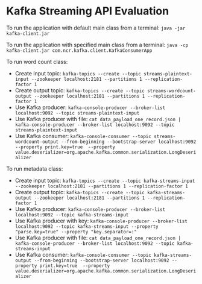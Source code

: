 # Kafka Streaming API Evaluation

To run the application with default main class from a terminal: ``java -jar kafka-client.jar``

To run the application with specified main class from a terminal: ``java -cp kafka-client.jar com.ncr.kafka.client.KafkaConsumerApp``

To run word count class:

* Create input topic: ``kafka-topics --create --topic streams-plaintext-input --zookeeper localhost:2181 --partitions 1 --replication-factor 1``
* Create output topic: ``kafka-topics --create --topic streams-wordcount-output --zookeeper localhost:2181 --partitions 1 --replication-factor 1``
* Use Kafka producer: ``kafka-console-producer --broker-list localhost:9092 --topic streams-plaintext-input``
* Use Kafka producer with file: ``cat data_payload_one_record.json | kafka-console-producer --broker-list localhost:9092 --topic streams-plaintext-input``
* Use Kafka consumer: ``kafka-console-consumer --topic streams-wordcount-output --from-beginning --bootstrap-server localhost:9092 --property print.key=true  --property value.deserializer=org.apache.kafka.common.serialization.LongDeserializer``

To run metadata class:

* Create input topic: ``kafka-topics --create --topic kafka-streams-input --zookeeper localhost:2181 --partitions 1 --replication-factor 1``
* Create output topic: ``kafka-topics --create --topic kafka-streams-output --zookeeper localhost:2181 --partitions 1 --replication-factor 1``
* Use Kafka producer: ``kafka-console-producer --broker-list localhost:9092 --topic kafka-streams-input``
* Use Kafka producer with key: ``kafka-console-producer --broker-list localhost:9092 --topic kafka-streams-input --property "parse.key=true" --property "key.separator=:"``
* Use Kafka producer with file: ``cat data_payload_one_record.json | kafka-console-producer --broker-list localhost:9092 --topic kafka-streams-input``
* Use Kafka consumer: ``kafka-console-consumer --topic kafka-streams-output --from-beginning --bootstrap-server localhost:9092 --property print.key=true  --property value.deserializer=org.apache.kafka.common.serialization.LongDeserializer``
